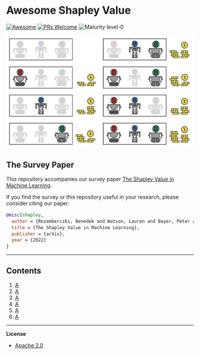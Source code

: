 
# Awesome Shapley Value
[![Awesome](https://cdn.rawgit.com/sindresorhus/awesome/d7305f38d29fed78fa85652e3a63e154dd8e8829/media/badge.svg)](https://github.com/sindresorhus/awesome)
[![PRs Welcome](https://img.shields.io/badge/PRs-welcome-brightgreen.svg?style=flat-square)](http://makeapullrequest.com)
![Maturity level-0](https://img.shields.io/badge/Maturity%20Level-ML--0-red)


<p align="center">
  <img width="800" src="https://github.com/AstraZeneca/awesome-shapley-value/blob/master/cute_robot.jpg">
</p>



## The Survey Paper

This repository accompanies our survey paper [The Shapley Value in Machine Learning](https://arxiv.org/abs/2202.05594).

If you find the survey or this repository useful in your research, please consider citing our paper:

```bibtex
@misc{shapley,
  author = {Rozemberczki, Benedek and Watson, Lauren and Bayer, Péter and Yang, Hao-Tsung and Kiss, Olivér and Nilsson, Sebastian and Sarkar, Rik},
  title = {The Shapley Value in Machine Learning},
  publisher = {arXiv},
  year = {2022}
}

```
--------------------------------------------------------------------------------

## Contents  

1. [A](https://github.com/AstraZeneca/awesome-shapley-value/blob/master/chapters/high_level.md)
2. [A](https://github.com/AstraZeneca/awesome-shapley-value/blob/master/chapters/high_level.md)
3. [A](https://github.com/AstraZeneca/awesome-shapley-value/blob/master/chapters/high_level.md)
4. [A](https://github.com/AstraZeneca/awesome-shapley-value/blob/master/chapters/high_level.md)
5. [A](https://github.com/AstraZeneca/awesome-shapley-value/blob/master/chapters/high_level.md)
6. [A](https://github.com/AstraZeneca/awesome-shapley-value/blob/master/chapters/high_level.md)

--------------------------------------------------------------------------------

**License**

- [Apache 2.0](https://github.com/AstraZeneca/awesome-shapley-value/blob/master/LICENSE)
